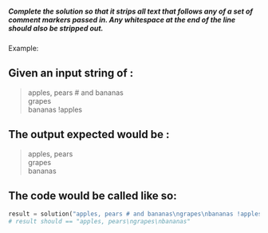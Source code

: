 ##### Complete the solution so that it strips all text that follows any of a set of comment markers passed in. Any whitespace at the end of the line should also be stripped out.

Example:

## Given an input string of :

> apples, pears # and bananas \
grapes \
bananas !apples

## The output expected would be :

> apples, pears\
grapes\
bananas
## The code would be called like so:

```python
result = solution("apples, pears # and bananas\ngrapes\nbananas !apples", ["#", "!"])
# result should == "apples, pears\ngrapes\nbananas"
```
